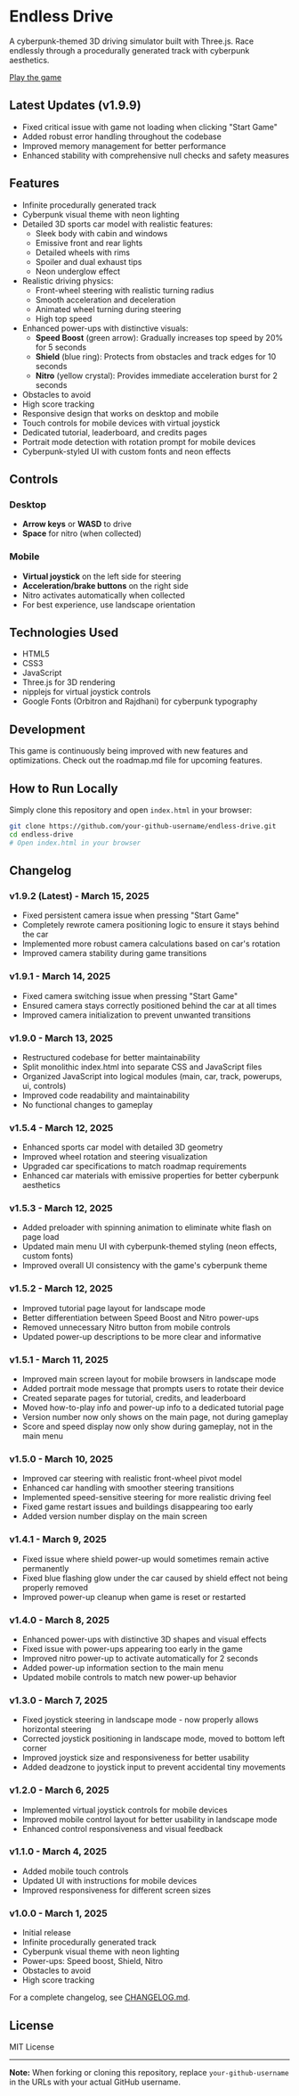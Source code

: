 # Endless Drive

A cyberpunk-themed 3D driving simulator built with Three.js. Race endlessly through a procedurally generated track with cyberpunk aesthetics.

[Play the game](https://screech24.github.io/Endless-Drive/)

## Latest Updates (v1.9.9)

- Fixed critical issue with game not loading when clicking "Start Game"
- Added robust error handling throughout the codebase
- Improved memory management for better performance
- Enhanced stability with comprehensive null checks and safety measures

## Features

- Infinite procedurally generated track
- Cyberpunk visual theme with neon lighting
- Detailed 3D sports car model with realistic features:
  - Sleek body with cabin and windows
  - Emissive front and rear lights
  - Detailed wheels with rims
  - Spoiler and dual exhaust tips
  - Neon underglow effect
- Realistic driving physics:
  - Front-wheel steering with realistic turning radius
  - Smooth acceleration and deceleration
  - Animated wheel turning during steering
  - High top speed
- Enhanced power-ups with distinctive visuals:
  - **Speed Boost** (green arrow): Gradually increases top speed by 20% for 5 seconds
  - **Shield** (blue ring): Protects from obstacles and track edges for 10 seconds
  - **Nitro** (yellow crystal): Provides immediate acceleration burst for 2 seconds
- Obstacles to avoid
- High score tracking
- Responsive design that works on desktop and mobile
- Touch controls for mobile devices with virtual joystick
- Dedicated tutorial, leaderboard, and credits pages
- Portrait mode detection with rotation prompt for mobile devices
- Cyberpunk-styled UI with custom fonts and neon effects

## Controls

### Desktop
- **Arrow keys** or **WASD** to drive
- **Space** for nitro (when collected)

### Mobile
- **Virtual joystick** on the left side for steering
- **Acceleration/brake buttons** on the right side
- Nitro activates automatically when collected
- For best experience, use landscape orientation

## Technologies Used

- HTML5
- CSS3
- JavaScript
- Three.js for 3D rendering
- nipplejs for virtual joystick controls
- Google Fonts (Orbitron and Rajdhani) for cyberpunk typography

## Development

This game is continuously being improved with new features and optimizations. Check out the roadmap.md file for upcoming features.

## How to Run Locally

Simply clone this repository and open `index.html` in your browser:

```bash
git clone https://github.com/your-github-username/endless-drive.git
cd endless-drive
# Open index.html in your browser
```

## Changelog

### v1.9.2 (Latest) - March 15, 2025
- Fixed persistent camera issue when pressing "Start Game"
- Completely rewrote camera positioning logic to ensure it stays behind the car
- Implemented more robust camera calculations based on car's rotation
- Improved camera stability during game transitions

### v1.9.1 - March 14, 2025
- Fixed camera switching issue when pressing "Start Game"
- Ensured camera stays correctly positioned behind the car at all times
- Improved camera initialization to prevent unwanted transitions

### v1.9.0 - March 13, 2025
- Restructured codebase for better maintainability
- Split monolithic index.html into separate CSS and JavaScript files
- Organized JavaScript into logical modules (main, car, track, powerups, ui, controls)
- Improved code readability and maintainability
- No functional changes to gameplay

### v1.5.4 - March 12, 2025
- Enhanced sports car model with detailed 3D geometry
- Improved wheel rotation and steering visualization
- Upgraded car specifications to match roadmap requirements
- Enhanced car materials with emissive properties for better cyberpunk aesthetics

### v1.5.3 - March 12, 2025
- Added preloader with spinning animation to eliminate white flash on page load
- Updated main menu UI with cyberpunk-themed styling (neon effects, custom fonts)
- Improved overall UI consistency with the game's cyberpunk theme

### v1.5.2 - March 12, 2025
- Improved tutorial page layout for landscape mode
- Better differentiation between Speed Boost and Nitro power-ups
- Removed unnecessary Nitro button from mobile controls
- Updated power-up descriptions to be more clear and informative

### v1.5.1 - March 11, 2025
- Improved main screen layout for mobile browsers in landscape mode
- Added portrait mode message that prompts users to rotate their device
- Created separate pages for tutorial, credits, and leaderboard
- Moved how-to-play info and power-up info to a dedicated tutorial page
- Version number now only shows on the main page, not during gameplay
- Score and speed display now only show during gameplay, not in the main menu

### v1.5.0 - March 10, 2025
- Improved car steering with realistic front-wheel pivot model
- Enhanced car handling with smoother steering transitions
- Implemented speed-sensitive steering for more realistic driving feel
- Fixed game restart issues and buildings disappearing too early
- Added version number display on the main screen

### v1.4.1 - March 9, 2025
- Fixed issue where shield power-up would sometimes remain active permanently
- Fixed blue flashing glow under the car caused by shield effect not being properly removed
- Improved power-up cleanup when game is reset or restarted

### v1.4.0 - March 8, 2025
- Enhanced power-ups with distinctive 3D shapes and visual effects
- Fixed issue with power-ups appearing too early in the game
- Improved nitro power-up to activate automatically for 2 seconds
- Added power-up information section to the main menu
- Updated mobile controls to match new power-up behavior

### v1.3.0 - March 7, 2025
- Fixed joystick steering in landscape mode - now properly allows horizontal steering
- Corrected joystick positioning in landscape mode, moved to bottom left corner
- Improved joystick size and responsiveness for better usability
- Added deadzone to joystick input to prevent accidental tiny movements

### v1.2.0 - March 6, 2025
- Implemented virtual joystick controls for mobile devices
- Improved mobile control layout for better usability in landscape mode
- Enhanced control responsiveness and visual feedback

### v1.1.0 - March 4, 2025
- Added mobile touch controls
- Updated UI with instructions for mobile devices
- Improved responsiveness for different screen sizes

### v1.0.0 - March 1, 2025
- Initial release
- Infinite procedurally generated track
- Cyberpunk visual theme with neon lighting
- Power-ups: Speed boost, Shield, Nitro
- Obstacles to avoid
- High score tracking

For a complete changelog, see [CHANGELOG.md](CHANGELOG.md).

## License

MIT License

---
**Note:** When forking or cloning this repository, replace `your-github-username` in the URLs with your actual GitHub username. 
